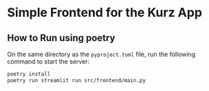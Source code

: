 # Simple Frontend for the Kurz App

## How to Run using poetry

On the same directory as the `pyproject.toml` file, run the following command to start the server:

```bash
poetry install
poetry run streamlit run src/frontend/main.py
```
